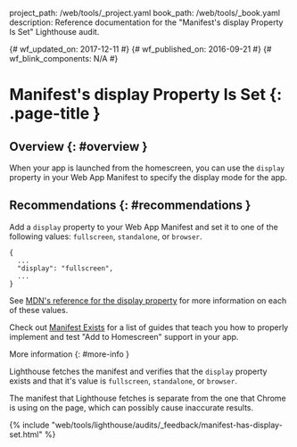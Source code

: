 project_path: /web/tools/_project.yaml
book_path: /web/tools/_book.yaml
description: Reference documentation for the "Manifest's display Property Is Set" Lighthouse audit.

{# wf_updated_on: 2017-12-11 #}
{# wf_published_on: 2016-09-21 #}
{# wf_blink_components: N/A #}

# Manifest's display Property Is Set  {: .page-title }

## Overview {: #overview }

When your app is launched from the homescreen, you can use the `display`
property in your Web App Manifest to specify the display mode for the app.

## Recommendations {: #recommendations }

Add a `display` property to your Web App Manifest and set it to one of the
following values: `fullscreen`, `standalone`, or `browser`.

    {
      ...
      "display": "fullscreen",
      ...
    }

See [MDN's reference for the display
property](https://developer.mozilla.org/en-US/docs/Web/Manifest#display) for
more information on each of these values.

Check out [Manifest Exists](manifest-exists#recommendations)
for a list of guides that teach you how to properly
implement and test "Add to Homescreen" support in your app.

More information {: #more-info }

Lighthouse fetches the manifest and verifies that the `display` property
exists and that it's value is `fullscreen`, `standalone`, or `browser`.

The manifest that Lighthouse fetches is separate from the one that Chrome
is using on the page, which can possibly cause inaccurate results.


{% include "web/tools/lighthouse/audits/_feedback/manifest-has-display-set.html" %}

